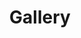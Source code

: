 ---
layout: page
title: Gallery
description:
nav: true
nav_order: 9
dropdown: true
children:
  - title: SKKU-RS-24
    permalink: /skkurs24/
  - title: divider
  - title: IJCAI-24
    permalink: /ijcai24/
  - title: divider
  - title: ACL-24
    permalink: /acl24/
  - title: divider
  - title: AiTA-25
    permalink: /aita25/
  - title: divider
  - title: BPS-AM-25
    permalink: /bpsam25/
  - title: divider
  - title: AiTA-CBBL-25
    permalink: /aitacbbl25/
---